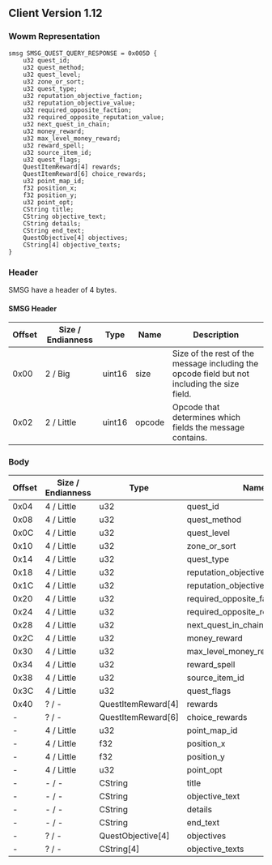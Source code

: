 ## Client Version 1.12

### Wowm Representation
```rust,ignore
smsg SMSG_QUEST_QUERY_RESPONSE = 0x005D {
    u32 quest_id;
    u32 quest_method;
    u32 quest_level;
    u32 zone_or_sort;
    u32 quest_type;
    u32 reputation_objective_faction;
    u32 reputation_objective_value;
    u32 required_opposite_faction;
    u32 required_opposite_reputation_value;
    u32 next_quest_in_chain;
    u32 money_reward;
    u32 max_level_money_reward;
    u32 reward_spell;
    u32 source_item_id;
    u32 quest_flags;
    QuestItemReward[4] rewards;
    QuestItemReward[6] choice_rewards;
    u32 point_map_id;
    f32 position_x;
    f32 position_y;
    u32 point_opt;
    CString title;
    CString objective_text;
    CString details;
    CString end_text;
    QuestObjective[4] objectives;
    CString[4] objective_texts;
}
```
### Header
SMSG have a header of 4 bytes.

#### SMSG Header
| Offset | Size / Endianness | Type   | Name   | Description |
| ------ | ----------------- | ------ | ------ | ----------- |
| 0x00   | 2 / Big           | uint16 | size   | Size of the rest of the message including the opcode field but not including the size field.|
| 0x02   | 2 / Little        | uint16 | opcode | Opcode that determines which fields the message contains.|
### Body
| Offset | Size / Endianness | Type | Name | Description |
| ------ | ----------------- | ---- | ---- | ----------- |
| 0x04 | 4 / Little | u32 | quest_id |  |
| 0x08 | 4 / Little | u32 | quest_method |  |
| 0x0C | 4 / Little | u32 | quest_level |  |
| 0x10 | 4 / Little | u32 | zone_or_sort |  |
| 0x14 | 4 / Little | u32 | quest_type |  |
| 0x18 | 4 / Little | u32 | reputation_objective_faction |  |
| 0x1C | 4 / Little | u32 | reputation_objective_value |  |
| 0x20 | 4 / Little | u32 | required_opposite_faction |  |
| 0x24 | 4 / Little | u32 | required_opposite_reputation_value |  |
| 0x28 | 4 / Little | u32 | next_quest_in_chain |  |
| 0x2C | 4 / Little | u32 | money_reward |  |
| 0x30 | 4 / Little | u32 | max_level_money_reward |  |
| 0x34 | 4 / Little | u32 | reward_spell |  |
| 0x38 | 4 / Little | u32 | source_item_id |  |
| 0x3C | 4 / Little | u32 | quest_flags |  |
| 0x40 | ? / - | QuestItemReward[4] | rewards |  |
| - | ? / - | QuestItemReward[6] | choice_rewards |  |
| - | 4 / Little | u32 | point_map_id |  |
| - | 4 / Little | f32 | position_x |  |
| - | 4 / Little | f32 | position_y |  |
| - | 4 / Little | u32 | point_opt |  |
| - | - / - | CString | title |  |
| - | - / - | CString | objective_text |  |
| - | - / - | CString | details |  |
| - | - / - | CString | end_text |  |
| - | ? / - | QuestObjective[4] | objectives |  |
| - | ? / - | CString[4] | objective_texts |  |
